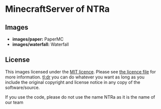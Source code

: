# MinecraftServer of NTRa

## Images
- **images/paper:** PaperMC
- **images/waterfall:** Waterfall

## License
This images licensed under the [MIT licence](https://opensource.org/licenses/MIT). Please see [the licence file](LICENSE) for more information. [tl;dr](https://tldrlegal.com/license/mit-license) you can do whatever you want as long as you include the original copyright and license notice in any copy of the software/source.

If you use the code, please do not use the name NTRa as it is the name of our team